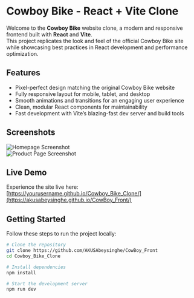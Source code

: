 # Cowboy Bike - React + Vite Clone

Welcome to the **Cowboy Bike** website clone, a modern and responsive frontend built with **React** and **Vite**.  
This project replicates the look and feel of the official Cowboy Bike site while showcasing best practices in React development and performance optimization.

## Features

- Pixel-perfect design matching the original Cowboy Bike website  
- Fully responsive layout for mobile, tablet, and desktop  
- Smooth animations and transitions for an engaging user experience  
- Clean, modular React components for maintainability  
- Fast development with Vite’s blazing-fast dev server and build tools  

## Screenshots

<!-- Add your screenshots below -->

![Homepage Screenshot](src/assets/screenshots/homepage.png)  
![Product Page Screenshot](src/assets/screenshots/product-page.png)  

## Live Demo

Experience the site live here:  
[https://yourusername.github.io/Cowboy_Bike_Clone/](https://akusabeysinghe.github.io/CowBoy_Front/)

## Getting Started

Follow these steps to run the project locally:

```bash
# Clone the repository
git clone https://github.com/AKUSAbeysinghe/CowBoy_Front
cd Cowboy_Bike_Clone

# Install dependencies
npm install

# Start the development server
npm run dev

